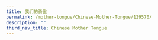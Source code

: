 ```yaml
---
title: 我们的骄傲
permalink: /mother-tongue/Chinese-Mother-Tongue/129570/
description: ""
third_nav_title: Chinese Mother Tongue
---
```

